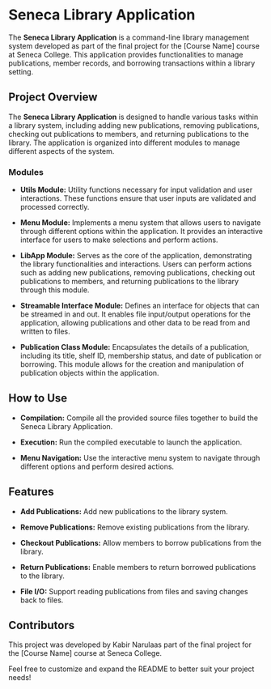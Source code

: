 # Seneca Library Application

The **Seneca Library Application** is a command-line library management system developed as part of the final project for the [Course Name] course at Seneca College. This application provides functionalities to manage publications, member records, and borrowing transactions within a library setting.

## Project Overview

The **Seneca Library Application** is designed to handle various tasks within a library system, including adding new publications, removing publications, checking out publications to members, and returning publications to the library. The application is organized into different modules to manage different aspects of the system.

### Modules

- **Utils Module:**
  Utility functions necessary for input validation and user interactions. These functions ensure that user inputs are validated and processed correctly.

- **Menu Module:**
  Implements a menu system that allows users to navigate through different options within the application. It provides an interactive interface for users to make selections and perform actions.

- **LibApp Module:**
  Serves as the core of the application, demonstrating the library functionalities and interactions. Users can perform actions such as adding new publications, removing publications, checking out publications to members, and returning publications to the library through this module.

- **Streamable Interface Module:**
  Defines an interface for objects that can be streamed in and out. It enables file input/output operations for the application, allowing publications and other data to be read from and written to files.

- **Publication Class Module:**
  Encapsulates the details of a publication, including its title, shelf ID, membership status, and date of publication or borrowing. This module allows for the creation and manipulation of publication objects within the application.

## How to Use

- **Compilation:**
  Compile all the provided source files together to build the Seneca Library Application.

- **Execution:**
  Run the compiled executable to launch the application.

- **Menu Navigation:**
  Use the interactive menu system to navigate through different options and perform desired actions.

## Features

- **Add Publications:**
  Add new publications to the library system.

- **Remove Publications:**
  Remove existing publications from the library.

- **Checkout Publications:**
  Allow members to borrow publications from the library.

- **Return Publications:**
  Enable members to return borrowed publications to the library.

- **File I/O:**
  Support reading publications from files and saving changes back to files.

## Contributors

This project was developed by Kabir Narulaas part of the final project for the [Course Name] course at Seneca College.

Feel free to customize and expand the README to better suit your project needs!
